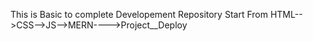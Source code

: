 This is Basic to complete  Developement Repository Start From HTML-->CSS-->JS-->MERN---->Project__Deploy
